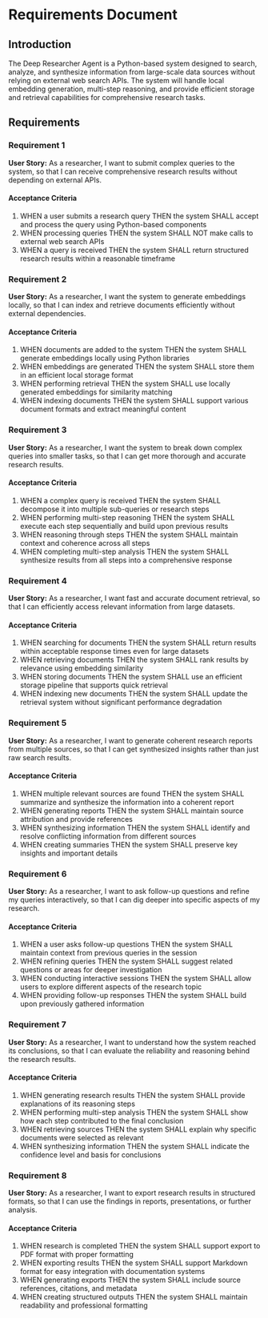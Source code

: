# Requirements Document

## Introduction

The Deep Researcher Agent is a Python-based system designed to search, analyze, and synthesize information from large-scale data sources without relying on external web search APIs. The system will handle local embedding generation, multi-step reasoning, and provide efficient storage and retrieval capabilities for comprehensive research tasks.

## Requirements

### Requirement 1

**User Story:** As a researcher, I want to submit complex queries to the system, so that I can receive comprehensive research results without depending on external APIs.

#### Acceptance Criteria

1. WHEN a user submits a research query THEN the system SHALL accept and process the query using Python-based components
2. WHEN processing queries THEN the system SHALL NOT make calls to external web search APIs
3. WHEN a query is received THEN the system SHALL return structured research results within a reasonable timeframe

### Requirement 2

**User Story:** As a researcher, I want the system to generate embeddings locally, so that I can index and retrieve documents efficiently without external dependencies.

#### Acceptance Criteria

1. WHEN documents are added to the system THEN the system SHALL generate embeddings locally using Python libraries
2. WHEN embeddings are generated THEN the system SHALL store them in an efficient local storage format
3. WHEN performing retrieval THEN the system SHALL use locally generated embeddings for similarity matching
4. WHEN indexing documents THEN the system SHALL support various document formats and extract meaningful content

### Requirement 3

**User Story:** As a researcher, I want the system to break down complex queries into smaller tasks, so that I can get more thorough and accurate research results.

#### Acceptance Criteria

1. WHEN a complex query is received THEN the system SHALL decompose it into multiple sub-queries or research steps
2. WHEN performing multi-step reasoning THEN the system SHALL execute each step sequentially and build upon previous results
3. WHEN reasoning through steps THEN the system SHALL maintain context and coherence across all steps
4. WHEN completing multi-step analysis THEN the system SHALL synthesize results from all steps into a comprehensive response

### Requirement 4

**User Story:** As a researcher, I want fast and accurate document retrieval, so that I can efficiently access relevant information from large datasets.

#### Acceptance Criteria

1. WHEN searching for documents THEN the system SHALL return results within acceptable response times even for large datasets
2. WHEN retrieving documents THEN the system SHALL rank results by relevance using embedding similarity
3. WHEN storing documents THEN the system SHALL use an efficient storage pipeline that supports quick retrieval
4. WHEN indexing new documents THEN the system SHALL update the retrieval system without significant performance degradation

### Requirement 5

**User Story:** As a researcher, I want to generate coherent research reports from multiple sources, so that I can get synthesized insights rather than just raw search results.

#### Acceptance Criteria

1. WHEN multiple relevant sources are found THEN the system SHALL summarize and synthesize the information into a coherent report
2. WHEN generating reports THEN the system SHALL maintain source attribution and provide references
3. WHEN synthesizing information THEN the system SHALL identify and resolve conflicting information from different sources
4. WHEN creating summaries THEN the system SHALL preserve key insights and important details

### Requirement 6

**User Story:** As a researcher, I want to ask follow-up questions and refine my queries interactively, so that I can dig deeper into specific aspects of my research.

#### Acceptance Criteria

1. WHEN a user asks follow-up questions THEN the system SHALL maintain context from previous queries in the session
2. WHEN refining queries THEN the system SHALL suggest related questions or areas for deeper investigation
3. WHEN conducting interactive sessions THEN the system SHALL allow users to explore different aspects of the research topic
4. WHEN providing follow-up responses THEN the system SHALL build upon previously gathered information

### Requirement 7

**User Story:** As a researcher, I want to understand how the system reached its conclusions, so that I can evaluate the reliability and reasoning behind the research results.

#### Acceptance Criteria

1. WHEN generating research results THEN the system SHALL provide explanations of its reasoning steps
2. WHEN performing multi-step analysis THEN the system SHALL show how each step contributed to the final conclusion
3. WHEN retrieving sources THEN the system SHALL explain why specific documents were selected as relevant
4. WHEN synthesizing information THEN the system SHALL indicate the confidence level and basis for conclusions

### Requirement 8

**User Story:** As a researcher, I want to export research results in structured formats, so that I can use the findings in reports, presentations, or further analysis.

#### Acceptance Criteria

1. WHEN research is completed THEN the system SHALL support export to PDF format with proper formatting
2. WHEN exporting results THEN the system SHALL support Markdown format for easy integration with documentation systems
3. WHEN generating exports THEN the system SHALL include source references, citations, and metadata
4. WHEN creating structured outputs THEN the system SHALL maintain readability and professional formatting
